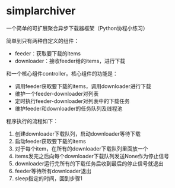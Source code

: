 # simplarchiver
一个简单的可扩展聚合异步下载器框架（Python协程小练习）

简单到只有两种自定义的组件：
* feeder：获取要下载的items
* downloader：接收feeder给的items，进行下载

和一个核心组件controller。核心组件的功能是：
* 调用feeder获取要下载的items，调用downloader进行下载
* 维护一个feeder-downloader对列表
* 定时执行feeder-downloader对列表中的下载任务
* 维护feeder和downloader的任务队列及线程池

程序执行的流程如下：
1. 创建downloader下载队列，启动downloader等待下载
2. 启动feeder获取要下载的items
3. 对于每个item，在所有的downloader下载队列里面放一个
4. items发完之后向每个downloader下载队列发送None作为停止信号
5. downloader运行完所有的下载任务后收到最后的停止信号就退出
6. feeder等待所有downloader退出
7. sleep指定的时间，回到步骤1